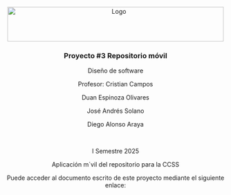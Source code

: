 <!-- PROJECT LOGO -->
<br />
<div align="center">
  <a href="https://github.com/othneildrew/Best-README-Template">
    <img src="https://upload.wikimedia.org/wikipedia/commons/thumb/c/c8/Firma_TEC.svg/1200px-Firma_TEC.svg.png" alt="Logo" width="500" height="80">
  </a>

  <h3 align="center">Proyecto #3 Repositorio móvil</h3>

  <p align="center">
    Diseño de software
  </p>
  <p align="center">
    Profesor: Cristian Campos
  </p>

  <p align="center">
    Duan Espinoza Olivares
  </p>
  <p align="center">
    José Andrés Solano
  </p>
  <p align="center">
    Diego Alonso Araya
  </p> 
  <br /> 
  <p align="center">
    I Semestre 2025
  </p> 
  <p align="center">
    Aplicación m´vil del repositorio para la CCSS
  </p> 
  <p align="center">
  <p align="center">
    Puede acceder al documento escrito de este proyecto mediante el siguiente enlace:
  </p>
  <p align="center">
    
